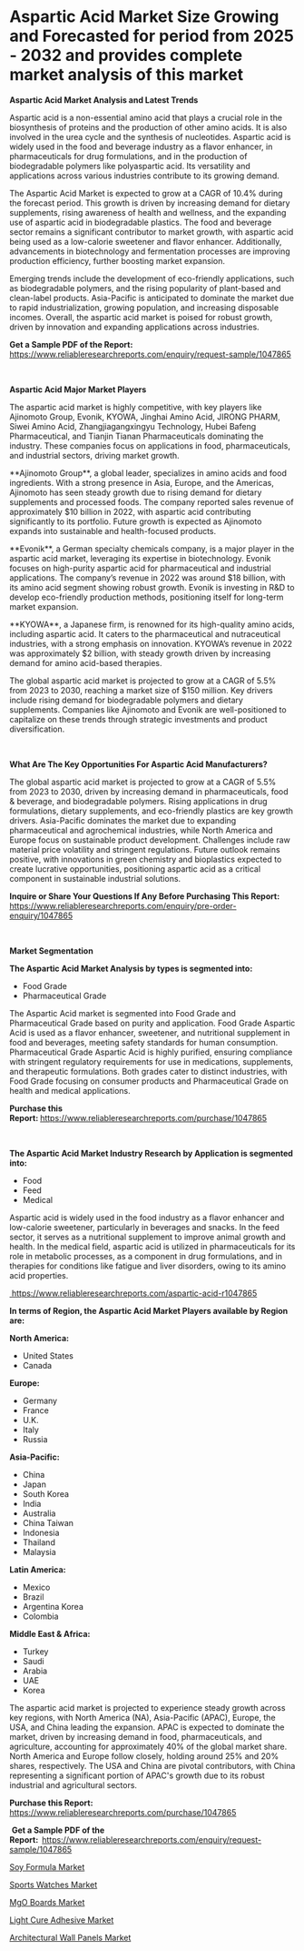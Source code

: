 <p><h1>Aspartic Acid Market Size Growing and Forecasted for period from 2025 - 2032 and provides complete market analysis of this market</h1></p><p><strong>Aspartic Acid Market Analysis and Latest Trends</strong></p>
<p><p>Aspartic acid is a non-essential amino acid that plays a crucial role in the biosynthesis of proteins and the production of other amino acids. It is also involved in the urea cycle and the synthesis of nucleotides. Aspartic acid is widely used in the food and beverage industry as a flavor enhancer, in pharmaceuticals for drug formulations, and in the production of biodegradable polymers like polyaspartic acid. Its versatility and applications across various industries contribute to its growing demand.</p><p>The Aspartic Acid Market is expected to grow at a CAGR of 10.4% during the forecast period. This growth is driven by increasing demand for dietary supplements, rising awareness of health and wellness, and the expanding use of aspartic acid in biodegradable plastics. The food and beverage sector remains a significant contributor to market growth, with aspartic acid being used as a low-calorie sweetener and flavor enhancer. Additionally, advancements in biotechnology and fermentation processes are improving production efficiency, further boosting market expansion.</p><p>Emerging trends include the development of eco-friendly applications, such as biodegradable polymers, and the rising popularity of plant-based and clean-label products. Asia-Pacific is anticipated to dominate the market due to rapid industrialization, growing population, and increasing disposable incomes. Overall, the aspartic acid market is poised for robust growth, driven by innovation and expanding applications across industries.</p></p>
<p><strong>Get a Sample PDF of the Report:&nbsp;</strong> <a href="https://www.reliableresearchreports.com/enquiry/request-sample/1047865?utm_campaign=40&utm_medium=2&utm_source=Github&utm_content=ia&utm_term=25012025&utm_id=aspartic-acid">https://www.reliableresearchreports.com/enquiry/request-sample/1047865</a></p>
<p>&nbsp;</p>
<p><strong>Aspartic Acid Major Market Players</strong></p>
<p><p>The aspartic acid market is highly competitive, with key players like Ajinomoto Group, Evonik, KYOWA, Jinghai Amino Acid, JIRONG PHARM, Siwei Amino Acid, Zhangjiagangxingyu Technology, Hubei Bafeng Pharmaceutical, and Tianjin Tianan Pharmaceuticals dominating the industry. These companies focus on applications in food, pharmaceuticals, and industrial sectors, driving market growth.</p><p>**Ajinomoto Group**, a global leader, specializes in amino acids and food ingredients. With a strong presence in Asia, Europe, and the Americas, Ajinomoto has seen steady growth due to rising demand for dietary supplements and processed foods. The company reported sales revenue of approximately $10 billion in 2022, with aspartic acid contributing significantly to its portfolio. Future growth is expected as Ajinomoto expands into sustainable and health-focused products.</p><p>**Evonik**, a German specialty chemicals company, is a major player in the aspartic acid market, leveraging its expertise in biotechnology. Evonik focuses on high-purity aspartic acid for pharmaceutical and industrial applications. The company’s revenue in 2022 was around $18 billion, with its amino acid segment showing robust growth. Evonik is investing in R&D to develop eco-friendly production methods, positioning itself for long-term market expansion.</p><p>**KYOWA**, a Japanese firm, is renowned for its high-quality amino acids, including aspartic acid. It caters to the pharmaceutical and nutraceutical industries, with a strong emphasis on innovation. KYOWA’s revenue in 2022 was approximately $2 billion, with steady growth driven by increasing demand for amino acid-based therapies.</p><p>The global aspartic acid market is projected to grow at a CAGR of 5.5% from 2023 to 2030, reaching a market size of $150 million. Key drivers include rising demand for biodegradable polymers and dietary supplements. Companies like Ajinomoto and Evonik are well-positioned to capitalize on these trends through strategic investments and product diversification.</p></p>
<p>&nbsp;</p>
<p><strong>What Are The Key Opportunities For Aspartic Acid Manufacturers?</strong></p>
<p><p>The global aspartic acid market is projected to grow at a CAGR of 5.5% from 2023 to 2030, driven by increasing demand in pharmaceuticals, food & beverage, and biodegradable polymers. Rising applications in drug formulations, dietary supplements, and eco-friendly plastics are key growth drivers. Asia-Pacific dominates the market due to expanding pharmaceutical and agrochemical industries, while North America and Europe focus on sustainable product development. Challenges include raw material price volatility and stringent regulations. Future outlook remains positive, with innovations in green chemistry and bioplastics expected to create lucrative opportunities, positioning aspartic acid as a critical component in sustainable industrial solutions.</p></p>
<p><strong>Inquire or Share Your Questions If Any Before Purchasing This Report:</strong> <a href="https://www.reliableresearchreports.com/enquiry/pre-order-enquiry/1047865?utm_campaign=40&utm_medium=2&utm_source=Github&utm_content=ia&utm_term=25012025&utm_id=aspartic-acid">https://www.reliableresearchreports.com/enquiry/pre-order-enquiry/1047865</a></p>
<p>&nbsp;</p>
<p><strong>Market Segmentation</strong></p>
<p><strong>The Aspartic Acid Market Analysis by types is segmented into:</strong></p>
<p><ul><li>Food Grade</li><li>Pharmaceutical Grade</li></ul></p>
<p><p>The Aspartic Acid market is segmented into Food Grade and Pharmaceutical Grade based on purity and application. Food Grade Aspartic Acid is used as a flavor enhancer, sweetener, and nutritional supplement in food and beverages, meeting safety standards for human consumption. Pharmaceutical Grade Aspartic Acid is highly purified, ensuring compliance with stringent regulatory requirements for use in medications, supplements, and therapeutic formulations. Both grades cater to distinct industries, with Food Grade focusing on consumer products and Pharmaceutical Grade on health and medical applications.</p></p>
<p><strong>Purchase this Report:&nbsp;</strong><a href="https://www.reliableresearchreports.com/purchase/1047865?utm_campaign=40&utm_medium=2&utm_source=Github&utm_content=ia&utm_term=25012025&utm_id=aspartic-acid">https://www.reliableresearchreports.com/purchase/1047865</a></p>
<p>&nbsp;</p>
<p><strong>The Aspartic Acid Market Industry Research by Application is segmented into:</strong></p>
<p><ul><li>Food</li><li>Feed</li><li>Medical</li></ul></p>
<p><p>Aspartic acid is widely used in the food industry as a flavor enhancer and low-calorie sweetener, particularly in beverages and snacks. In the feed sector, it serves as a nutritional supplement to improve animal growth and health. In the medical field, aspartic acid is utilized in pharmaceuticals for its role in metabolic processes, as a component in drug formulations, and in therapies for conditions like fatigue and liver disorders, owing to its amino acid properties.</p></p>
<p><a href="https://www.reliableresearchreports.com/aspartic-acid-r1047865?utm_campaign=40&utm_medium=2&utm_source=Github&utm_content=ia&utm_term=25012025&utm_id=aspartic-acid">&nbsp;https://www.reliableresearchreports.com/aspartic-acid-r1047865</a></p>
<p><strong>In terms of Region, the Aspartic Acid Market Players available by Region are:</strong></p>
<p>
    <p> <strong> North America: </strong>
        <ul>
            <li>United States</li>
            <li>Canada</li>
        </ul>
        </p> 
    <p> <strong> Europe: </strong>
        <ul>
            <li>Germany</li>
            <li>France</li>
            <li>U.K.</li>
            <li>Italy</li>
            <li>Russia</li>
        </ul>
        </p> 
    <p> <strong> Asia-Pacific: </strong>
        <ul>
            <li>China</li>
            <li>Japan</li>
            <li>South Korea</li>
            <li>India</li>
            <li>Australia</li>
            <li>China Taiwan</li>
            <li>Indonesia</li>
            <li>Thailand</li>
            <li>Malaysia</li>
        </ul>
        </p> 
    <p> <strong> Latin America: </strong>
        <ul>
            <li>Mexico</li>
            <li>Brazil</li>
            <li>Argentina Korea</li>
            <li>Colombia</li>
        </ul>
        </p> 
    <p> <strong> Middle East & Africa: </strong>
        <ul>
            <li>Turkey</li>
            <li>Saudi</li>
            <li>Arabia</li>
            <li>UAE</li>
            <li>Korea</li>
        </ul>
    </p>
    </p>
<p><p>The aspartic acid market is projected to experience steady growth across key regions, with North America (NA), Asia-Pacific (APAC), Europe, the USA, and China leading the expansion. APAC is expected to dominate the market, driven by increasing demand in food, pharmaceuticals, and agriculture, accounting for approximately 40% of the global market share. North America and Europe follow closely, holding around 25% and 20% shares, respectively. The USA and China are pivotal contributors, with China representing a significant portion of APAC's growth due to its robust industrial and agricultural sectors.</p></p>
<p><strong>Purchase this Report: </strong><a href="https://www.reliableresearchreports.com/purchase/1047865?utm_campaign=40&utm_medium=2&utm_source=Github&utm_content=ia&utm_term=25012025&utm_id=aspartic-acid">https://www.reliableresearchreports.com/purchase/1047865</a></p>
<p>&nbsp;<strong>Get a Sample PDF of the Report:&nbsp;&nbsp;</strong><a href="https://www.reliableresearchreports.com/enquiry/request-sample/1047865?utm_campaign=40&utm_medium=2&utm_source=Github&utm_content=ia&utm_term=25012025&utm_id=aspartic-acid">https://www.reliableresearchreports.com/enquiry/request-sample/1047865</a></p>
<p><strong></strong></p>
<p><p><a href="https://github.com/ahamdyzabira4/Market-Research-Report-List-1/blob/main/soy-formula-market.md?utm_campaign=40&utm_medium=2&utm_source=Github&utm_content=ia&utm_term=25012025&utm_id=aspartic-acid">Soy Formula Market</a></p><p><a href="https://github.com/saroarmaicky/Market-Research-Report-List-1/blob/main/sports-watches-market.md?utm_campaign=40&utm_medium=2&utm_source=Github&utm_content=ia&utm_term=25012025&utm_id=aspartic-acid">Sports Watches Market</a></p><p><a href="https://github.com/crosejeanetta00360/Market-Research-Report-List-1/blob/main/mgo-boards-market.md?utm_campaign=40&utm_medium=2&utm_source=Github&utm_content=ia&utm_term=25012025&utm_id=aspartic-acid">MgO Boards Market</a></p><p><a href="https://github.com/klaassenmackenzie6/Market-Research-Report-List-1/blob/main/light-cure-adhesive-market.md?utm_campaign=40&utm_medium=2&utm_source=Github&utm_content=ia&utm_term=25012025&utm_id=aspartic-acid">Light Cure Adhesive Market</a></p><p><a href="https://github.com/lvaill871987/Market-Research-Report-List-1/blob/main/architectural-wall-panels-market.md?utm_campaign=40&utm_medium=2&utm_source=Github&utm_content=ia&utm_term=25012025&utm_id=aspartic-acid">Architectural Wall Panels Market</a></p></p>